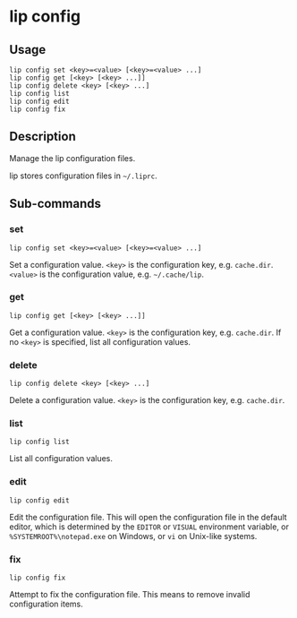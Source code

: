 # lip config

## Usage

```shell
lip config set <key>=<value> [<key>=<value> ...]
lip config get [<key> [<key> ...]]
lip config delete <key> [<key> ...]
lip config list
lip config edit
lip config fix
```

## Description

Manage the lip configuration files.

lip stores configuration files in `~/.liprc`.

## Sub-commands

### set

```shell
lip config set <key>=<value> [<key>=<value> ...]
```

Set a configuration value. `<key>` is the configuration key, e.g. `cache.dir`. `<value>` is the configuration value, e.g. `~/.cache/lip`.

### get

```shell
lip config get [<key> [<key> ...]]
```

Get a configuration value. `<key>` is the configuration key, e.g. `cache.dir`. If no `<key>` is specified, list all configuration values.

### delete

```shell
lip config delete <key> [<key> ...]
```

Delete a configuration value. `<key>` is the configuration key, e.g. `cache.dir`.

### list

```shell
lip config list
```

List all configuration values.

### edit

```shell
lip config edit
```

Edit the configuration file. This will open the configuration file in the default editor, which is determined by the `EDITOR` or `VISUAL` environment variable, or `%SYSTEMROOT%\notepad.exe` on Windows, or `vi` on Unix-like systems.

### fix

```shell
lip config fix
```

Attempt to fix the configuration file. This means to remove invalid configuration items.
